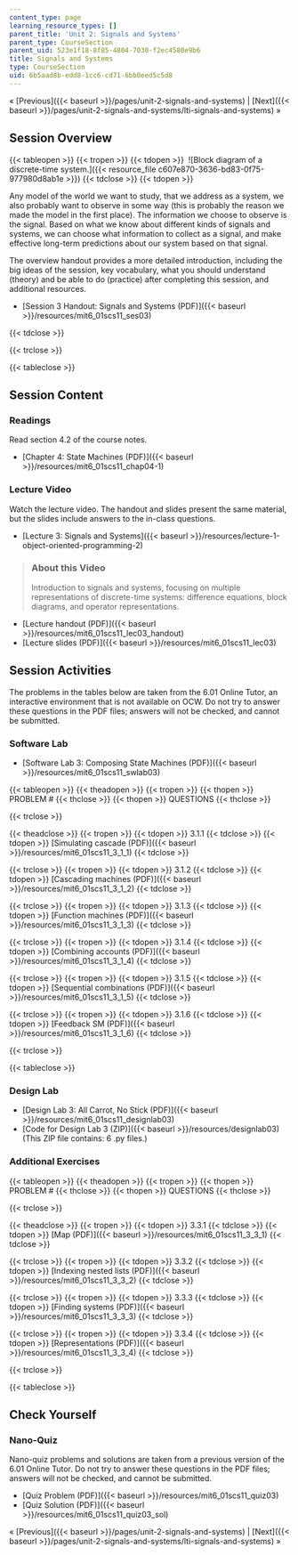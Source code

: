 ```yaml
---
content_type: page
learning_resource_types: []
parent_title: 'Unit 2: Signals and Systems'
parent_type: CourseSection
parent_uid: 523e1f18-8f85-4804-7030-f2ec4580e9b6
title: Signals and Systems
type: CourseSection
uid: 6b5aad8b-edd8-1cc6-cd71-6bb0eed5c5d8
---
```


« [Previous]({{< baseurl >}}/pages/unit-2-signals-and-systems) | [Next]({{< baseurl >}}/pages/unit-2-signals-and-systems/lti-signals-and-systems) »

Session Overview
----------------

{{< tableopen >}}
{{< tropen >}}
{{< tdopen >}}
 ![Block diagram of a discrete-time system.]({{< resource_file c607e870-3636-bd83-0f75-977980d8ab1e >}})
{{< tdclose >}}
{{< tdopen >}}


Any model of the world we want to study, that we address as a system, we also probably want to observe in some way (this is probably the reason we made the model in the first place). The information we choose to observe is the signal. Based on what we know about different kinds of signals and systems, we can choose what information to collect as a signal, and make effective long-term predictions about our system based on that signal.

The overview handout provides a more detailed introduction, including the big ideas of the session, key vocabulary, what you should understand (theory) and be able to do (practice) after completing this session, and additional resources.

*   [Session 3 Handout: Signals and Systems (PDF)]({{< baseurl >}}/resources/mit6_01scs11_ses03)


{{< tdclose >}}

{{< trclose >}}

{{< tableclose >}}

Session Content
---------------

### Readings

Read section 4.2 of the course notes.

*   [Chapter 4: State Machines (PDF)]({{< baseurl >}}/resources/mit6_01scs11_chap04-1)

### Lecture Video

Watch the lecture video. The handout and slides present the same material, but the slides include answers to the in-class questions.

*   [Lecture 3: Signals and Systems]({{< baseurl >}}/resources/lecture-1-object-oriented-programming-2)

> ### About this Video
> 
> Introduction to signals and systems, focusing on multiple representations of discrete-time systems: difference equations, block diagrams, and operator representations.

*   [Lecture handout (PDF)]({{< baseurl >}}/resources/mit6_01scs11_lec03_handout)
*   [Lecture slides (PDF)]({{< baseurl >}}/resources/mit6_01scs11_lec03)

Session Activities
------------------

The problems in the tables below are taken from the 6.01 Online Tutor, an interactive environment that is not available on OCW. Do not try to answer these questions in the PDF files; answers will not be checked, and cannot be submitted.

### Software Lab

*   [Software Lab 3: Composing State Machines (PDF)]({{< baseurl >}}/resources/mit6_01scs11_swlab03)

{{< tableopen >}}
{{< theadopen >}}
{{< tropen >}}
{{< thopen >}}
PROBLEM #
{{< thclose >}}
{{< thopen >}}
QUESTIONS
{{< thclose >}}

{{< trclose >}}

{{< theadclose >}}
{{< tropen >}}
{{< tdopen >}}
3.1.1
{{< tdclose >}}
{{< tdopen >}}
[Simulating cascade (PDF)]({{< baseurl >}}/resources/mit6_01scs11_3_1_1)
{{< tdclose >}}

{{< trclose >}}
{{< tropen >}}
{{< tdopen >}}
3.1.2
{{< tdclose >}}
{{< tdopen >}}
[Cascading machines (PDF)]({{< baseurl >}}/resources/mit6_01scs11_3_1_2)
{{< tdclose >}}

{{< trclose >}}
{{< tropen >}}
{{< tdopen >}}
3.1.3
{{< tdclose >}}
{{< tdopen >}}
[Function machines (PDF)]({{< baseurl >}}/resources/mit6_01scs11_3_1_3)
{{< tdclose >}}

{{< trclose >}}
{{< tropen >}}
{{< tdopen >}}
3.1.4
{{< tdclose >}}
{{< tdopen >}}
[Combining accounts (PDF)]({{< baseurl >}}/resources/mit6_01scs11_3_1_4)
{{< tdclose >}}

{{< trclose >}}
{{< tropen >}}
{{< tdopen >}}
3.1.5
{{< tdclose >}}
{{< tdopen >}}
[Sequential combinations (PDF)]({{< baseurl >}}/resources/mit6_01scs11_3_1_5)
{{< tdclose >}}

{{< trclose >}}
{{< tropen >}}
{{< tdopen >}}
3.1.6
{{< tdclose >}}
{{< tdopen >}}
[Feedback SM (PDF)]({{< baseurl >}}/resources/mit6_01scs11_3_1_6)
{{< tdclose >}}

{{< trclose >}}

{{< tableclose >}}

### Design Lab

*   [Design Lab 3: All Carrot, No Stick (PDF)]({{< baseurl >}}/resources/mit6_01scs11_designlab03)
*   [Code for Design Lab 3 (ZIP)]({{< baseurl >}}/resources/designlab03) (This ZIP file contains: 6 .py files.)

### Additional Exercises

{{< tableopen >}}
{{< theadopen >}}
{{< tropen >}}
{{< thopen >}}
PROBLEM #
{{< thclose >}}
{{< thopen >}}
QUESTIONS
{{< thclose >}}

{{< trclose >}}

{{< theadclose >}}
{{< tropen >}}
{{< tdopen >}}
3.3.1
{{< tdclose >}}
{{< tdopen >}}
[Map (PDF)]({{< baseurl >}}/resources/mit6_01scs11_3_3_1)
{{< tdclose >}}

{{< trclose >}}
{{< tropen >}}
{{< tdopen >}}
3.3.2
{{< tdclose >}}
{{< tdopen >}}
[Indexing nested lists (PDF)]({{< baseurl >}}/resources/mit6_01scs11_3_3_2)
{{< tdclose >}}

{{< trclose >}}
{{< tropen >}}
{{< tdopen >}}
3.3.3
{{< tdclose >}}
{{< tdopen >}}
[Finding systems (PDF)]({{< baseurl >}}/resources/mit6_01scs11_3_3_3)
{{< tdclose >}}

{{< trclose >}}
{{< tropen >}}
{{< tdopen >}}
3.3.4
{{< tdclose >}}
{{< tdopen >}}
[Representations (PDF)]({{< baseurl >}}/resources/mit6_01scs11_3_3_4)
{{< tdclose >}}

{{< trclose >}}

{{< tableclose >}}

Check Yourself
--------------

### Nano-Quiz

Nano-quiz problems and solutions are taken from a previous version of the 6.01 Online Tutor. Do not try to answer these questions in the PDF files; answers will not be checked, and cannot be submitted.

*   [Quiz Problem (PDF)]({{< baseurl >}}/resources/mit6_01scs11_quiz03)
*   [Quiz Solution (PDF)]({{< baseurl >}}/resources/mit6_01scs11_quiz03_sol)

« [Previous]({{< baseurl >}}/pages/unit-2-signals-and-systems) | [Next]({{< baseurl >}}/pages/unit-2-signals-and-systems/lti-signals-and-systems) »
